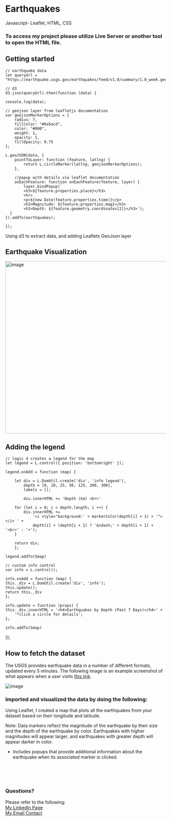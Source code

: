 # Earthquakes
Javascript- Leaflet, HTML, CSS

### To access my project please utilize Live Server or another tool to open the HTML file.  

## Getting started  
    // earthquake data
    let queryUrl = "https://earthquake.usgs.gov/earthquakes/feed/v1.0/summary/1.0_week.geojson"

    // d3
    d3.json(queryUrl).then(function (data) {

    console.log(data);

    // geojson layer from leafletjs documentation
    var geojsonMarkerOptions = {
        radius: 7,
        fillColor: "#6a5acd",
        color: "#000",
        weight: 1,
        opacity: 1,
        fillOpacity: 0.75
    };

    L.geoJSON(data, { 
        pointToLayer: function (feature, latlng) {
            return L.circleMarker(latlng, geojsonMarkerOptions);
        },

        //popup with details via leaflet documentation
        onEachFeature: function onEachFeature(feature, layer) {
            layer.bindPopup(`
            <h3>${feature.properties.place}</h3>
            <hr>
            <p>${new Date(feature.properties.time)}</p>   
            <h3>Magnitude: ${feature.properties.mag}</h3>
            <h3>Depth: ${feature.geometry.coordinates[2]}</h3>`);
      }
    }).addTo(earthquakes);

    }); 
  
Using d3 to extract data, and adding Leaflets GeoJson layer  

## Earthquake Visualization

<img width="542" alt="image" src="https://github.com/SavannahWithAnH/Earthquakes_HTML/assets/126124356/583b117a-5570-4aac-93de-30fb5d343c6e">

## Adding the legend  
    // logic 4 creates a legend for the map
    let legend = L.control({ position: 'bottomright' });

    legend.onAdd = function (map) {
       
        let div = L.DomUtil.create('div', 'info legend'),
            depth = [0, 10, 25, 50, 125, 200, 300],
            labels = [];

            div.innerHTML += 'Depth (km) <br>'

        for (let i = 0; i < depth.length; i ++) {
            div.innerHTML +=
                '<i style="background:' + markerColor(depth[i] + 1) + '"></i> ' +
                depth[i] + (depth[i + 1] ? '&ndash;' + depth[i + 1] + '<br>' : '+');
        }

        return div;
        };    

    legend.addTo(Smap)

    // custom info control
    var info = L.control();

    info.onAdd = function (map) {
    this._div = L.DomUtil.create('div', 'info');
    this.update();
    return this._div
    };

    info.update = function (props) {
    this._div.innerHTML = '<h4>Earthquakes by Depth (Past 7 Days)</h4>' +
        '*click a circle for details'; 
    };

    info.addTo(Smap)
});


## How to fetch the dataset
The USGS provides earthquake data in a number of different formats, updated every 5 minutes. The following image is an example screenshot of what appears when a user visits [this link](https://earthquake.usgs.gov/earthquakes/feed/v1.0/geojson.php).

![image](https://github.com/SavannahWithAnH/Earthquakes_HTML/assets/126124356/4fc21cd4-f440-4ce5-af7c-562cfadd9468)

### Imported and visualized the data by doing the following:
Using Leaflet, I created a map that plots all the earthquakes from your dataset based on their longitude and latitude.

Note: Data markers reflect the magnitude of the earthquake by their size and the depth of the earthquake by color. Earthquakes with higher magnitudes will appear larger, and earthquakes with greater depth will appear darker in color.
* Includes popups that provide additional information about the earthquake when its associated marker is clicked.


<br>
<br>  
<br>  

### Questions?
Please refer to the following:  
[My LinkedIn Page](https://www.linkedin.com/in/savannah-porter-7a2627267/)  
[My Email Contact](savannahnporter@gmail.com)  
